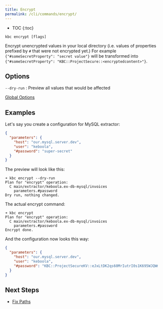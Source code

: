 ```yaml
---
title: Encrypt
permalink: /cli/commands/encrypt/
---
```


* TOC
{:toc}

```
kbc encrypt [flags]
```

Encrypt unencrypted values in your local directory (i.e. values of properties prefixed by `#` that were not encrypted 
yet.) For example `{"#someSecretProperty": "secret value"}` will be transformed into 
`{"#someSecretProperty": "KBC::ProjectSecure::<encryptedcontent>"}`.

## Options

`--dry-run`
: Preview all values that would be affected

[Global Options](/cli/commands/#global-options)

## Examples

Let's say you create a configuration for MySQL extractor:

```json
{
  "parameters": {
    "host": "our.mysql.server.dev",
    "user": "keboola",
    "#password": "super-secret"
  }
}
```

The preview will look like this:

```
➜ kbc encrypt --dry-run
Plan for "encrypt" operation:
  C main/extractor/keboola.ex-db-mysql/invoices
    parameters.#password
Dry run, nothing changed.
```

The actual encrypt command: 

```
➜ kbc encrypt
Plan for "encrypt" operation:
  C main/extractor/keboola.ex-db-mysql/invoices
    parameters.#password
Encrypt done.
```

And the configuration now looks this way:

```json
{
  "parameters": {
    "host": "our.mysql.server.dev",
    "user": "keboola",
    "#password": "KBC::ProjectSecureKV::eJxLtDK2qs60MrIutrI0s1K695WJQWmhYOI9j2l/twSJl0/nsf6auv/Fs7n5VWvj+tbwvtyz/PSh30Jz8/Y2B0QyPDwteXK/3d7GN55b/y3rK+BbXLF1ne5sg6/Lja/vfzlT4TbvXfkFIuHL9DU0knh8yvedF0lXss60MgbaZQS0Kz01Tzc1L7mosqAkv8jM0NIgzdTU0NQw1cACpMoEqMrYyEop1cjM0DjZzNzE0tLYxNTQMtEw0dLYKCnN0sDS1DjV3EzJuhYAzUBL0A=="
  }
}
```

## Next Steps

- [Fix Paths](/cli/commands/fix-paths/)
